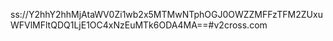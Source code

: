 ss://Y2hhY2hhMjAtaWV0Zi1wb2x5MTMwNTphOGJ0OWZZMFFzTFM2ZUxuWFVlMFltQDQ1LjE1OC4xNzEuMTk6ODA4MA==#v2cross.com